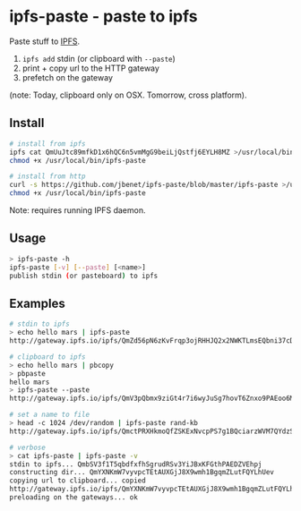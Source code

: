 # ipfs-paste - paste to ipfs

Paste stuff to [IPFS](http://ipfs.io).

1. `ipfs add` stdin (or clipboard with `--paste`)
2. print + copy url to the HTTP gateway
3. prefetch on the gateway

(note: Today, clipboard only on OSX. Tomorrow, cross platform).

## Install

```sh
# install from ipfs
ipfs cat QmUuJtc89mfkD1x6hQC6n5vmMgG9beiLjQstfj6EYLH8MZ >/usr/local/bin/ipfs-paste
chmod +x /usr/local/bin/ipfs-paste

# install from http
curl -s https://github.com/jbenet/ipfs-paste/blob/master/ipfs-paste >/usr/local/bin/ipfs-paste
chmod +x /usr/local/bin/ipfs-paste
```

Note: requires running IPFS daemon.

## Usage

```sh
> ipfs-paste -h
ipfs-paste [-v] [--paste] [<name>]
publish stdin (or pasteboard) to ipfs
```

## Examples

```sh
# stdin to ipfs
> echo hello mars | ipfs-paste
http://gateway.ipfs.io/ipfs/QmZd56pN6zKvFrqp3ojRHHJQ2x2NWKTLmsEQbni37cDgvx/paste

# clipboard to ipfs
> echo hello mars | pbcopy
> pbpaste
hello mars
> ipfs-paste --paste
http://gateway.ipfs.io/ipfs/QmV3pQbmx9ziGt4r7i6wyJuSg7hovT6Znxo9PAEoo6M8qB/paste

# set a name to file
> head -c 1024 /dev/random | ipfs-paste rand-kb
http://gateway.ipfs.io/ipfs/QmctPRXHkmoQfZSKExNvcpPS7g1BQciarzWVM7QYdzS6eJ/rand-kb

# verbose
> cat ipfs-paste | ipfs-paste -v
stdin to ipfs... QmbSV3f1T5qbdfxfhSgrudRSv3YiJBxKFGthPAEDZVEhpj
constructing dir... QmYXNKmW7vyvpcTEtAUXGjJ8X9wmh1BgqmZLutFQYLhUev
copying url to clipboard... copied
http://gateway.ipfs.io/ipfs/QmYXNKmW7vyvpcTEtAUXGjJ8X9wmh1BgqmZLutFQYLhUev/paste
preloading on the gateways... ok
```
